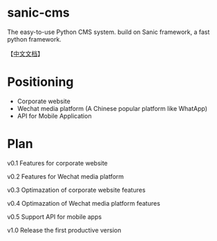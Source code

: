 # sanic-cms
The easy-to-use Python CMS system. build on Sanic framework, a fast python framework.

【[中文文档](https://github.com/JoshYuJump/sanic-cms/wiki/Sanic-CMS-%E4%B8%AD%E6%96%87%E4%BB%8B%E7%BB%8D)】

# Positioning

* Corporate website
* Wechat media platform (A Chinese popular platform like WhatApp)
* API for Mobile Application


# Plan

v0.1 Features for corporate website

v0.2 Features for Wechat media platform

v0.3 Optimazation of corporate website features

v0.4 Optimazation of Wechat media platform features

v0.5 Support API for mobile apps

v1.0 Release the first productive version
